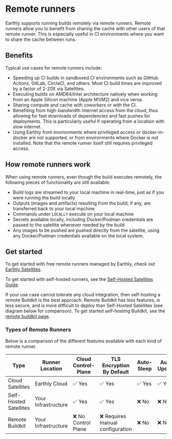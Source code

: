# Remote runners

Earthly supports running builds remotely via remote runners. Remote runners allow you to benefit from sharing the cache with other users of that remote runner. This is especially useful in CI environments where you want to share the cache between runs.

## Benefits

Typical use cases for remote runners include:

* Speeding up CI builds in sandboxed CI environments such as GitHub Actions, GitLab, CircleCI, and others. Most CI build times are improved by a factor of 2-20X via Satellites.
* Executing builds on AMD64/Intel architecture natively when working from an Apple Silicon machine (Apple M1/M2) and vice versa.
* Sharing compute and cache with coworkers or with the CI.
* Benefiting from high-bandwidth internet access from the cloud, thus allowing for fast downloads of dependencies and fast pushes for deployments. This is particularly useful if operating from a location with slow internet.
* Using Earthly from environments where privileged access or docker-in-docker are not supported, or from environments where Docker is not installed. Note that the remote runner itself still requires privileged access.

## How remote runners work

When using remote runners, even though the build executes remotely, the following pieces of functionality are still available:

* Build logs are streamed to your local machine in real-time, just as if you were running the build locally
* Outputs (images and artifacts) resulting from the build, if any, are transferred back to your local machine
* Commands under `LOCALLY` execute on your local machine
* Secrets available locally, including Docker/Podman credentials are passed to the satellite whenever needed by the build
* Any images to be pushed are pushed directly from the satellite, using any Docker/Podman credentials available on the local system.

## Get started

To get started with free remote runners managed by Earthly, check out [Earthly Satellites](cloud/satellites.md).

To get started with self-hosted runners, see the [Self-Hosted Satellites Guide](cloud/satellites/self-hosted.md).

If your use case cannot tolerate any cloud integration, then self-hosting a remote Buildkit is the best approach. Remote Buildkit has less features, is less secure, and is more difficult to deploy than Self-Hosted Satellites (see diagram below for comparison). To get started self-hosting Buildkit, see the [remote buildkit page](ci-integration/remote-buildkit.md).

### Types of Remote Runners

Below is a comparison of the different features available with each kind of remote runner.

| Type | Runner Location | Cloud Control-Plane | TLS Encryption By Default | Auto-Sleep | Auto-Updates |
| --- | --- | --- | --- | --- | --- |
| Cloud Satellites | Earthly Cloud | ✅ Yes | ✅ Yes | ✅ Yes | ✅ Yes |
| Self-Hosted Satellites | Your Infrastructure | ✅ Yes | ✅ Yes | ❌ No | ❌ No |
| Remote Buildkit | Your Infrastructure | ❌ No Control Plane | ❌ Requires manual configuration | ❌ No | ❌ No |
